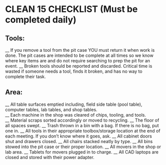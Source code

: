 # CLEAN 15 CHECKLIST (Must be completed daily)

## Tools:
__ If you remove a tool from the pit case YOU must return it when work is done.  The pit cases are intended to be complete at all times so we know where key items are and do not require searching to prep the pit for an event.
__ Broken tools should be reported and discarded.  Critical time is wasted if someone needs a tool, finds it broken, and has no way to complete their task.

## Area:
__ All table surfaces emptied including, field side table (pool table), computer tables, lab tables, and shop tables.   
__ Each machine in the shop was cleared of chips, tooling, and tools.  
__ Material scraps sorted accordingly or moved to recycling.
__ The floor of all spaces swept.
__ Trash thrown in a bin with a bag.  If there is no bag, put one in.
__ All tools in their appropriate toolbox/storage location at the end of each meeting.  If you don’t know where it goes, ask.
__ All cabinet doors shut and drawers closed.
__ All chairs stacked neatly by type.
__ All bins stowed into the pit case or their proper location.
__ All movers in the shop or lab area.
__ Tablets for movers plugged in to charge.
__ All CAD laptops are closed and stored with their power adapter.
